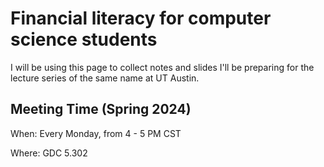# Financial literacy for computer science students

I will be using this page to collect notes and slides I'll be preparing for the lecture series of the same name at UT Austin. 

## Meeting Time (Spring 2024)

When: Every Monday, from 4 - 5 PM CST

Where: GDC 5.302



